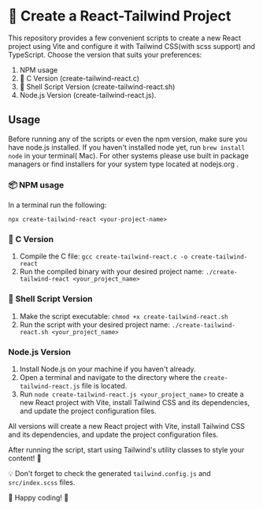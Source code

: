 # 🚀 Create a React-Tailwind Project

This repository provides a few convenient scripts to create a new React project using Vite and configure it with Tailwind CSS(with scss support) and TypeScript. Choose the version that suits your
preferences:

1. NPM usage
2. 🌟 C Version (create-tailwind-react.c)
3. 🐚 Shell Script Version (create-tailwind-react.sh)
4. Node.js Version (create-tailwind-react.js).

## Usage

Before running any of the scripts or even the npm version, make sure you have node.js installed. If you haven't installed node yet, run `brew install node` in your terminal( Mac). For other systems please use built in package managers or find installers for your system type located at nodejs.org .

### 📦 NPM usage

In a terminal run the following:

```
npx create-tailwind-react <your-project-name>
```

### 🌟 C Version

1. Compile the C file: `gcc create-tailwind-react.c -o create-tailwind-react`
2. Run the compiled binary with your desired project name: `./create-tailwind-react <your_project_name>`

### 🐚 Shell Script Version

1. Make the script executable: `chmod +x create-tailwind-react.sh`
2. Run the script with your desired project name: `./create-tailwind-react.sh <your_project_name>`

### Node.js Version

1. Install Node.js on your machine if you haven't already.
2. Open a terminal and navigate to the directory where the `create-tailwind-react.js` file is located.
3. Run `node create-tailwind-react.js <your_project_name>` to create a new React project with Vite, install Tailwind CSS and its dependencies, and update the project configuration files.

All versions will create a new React project with Vite, install Tailwind CSS and its dependencies, and update the project configuration files.

After running the script, start using Tailwind's utility classes to style your content! 🎨

💡 Don't forget to check the generated `tailwind.config.js` and `src/index.scss` files.

🎉 Happy coding! 🥳
